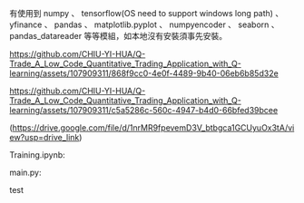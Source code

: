 有使用到 numpy 、 tensorflow(OS need to support windows long path) 、 yfinance 、 pandas 、 matplotlib.pyplot 、 numpyencoder 、 seaborn 、 pandas_datareader  等等模組，如本地沒有安裝須事先安裝。


https://github.com/CHIU-YI-HUA/Q-Trade_A_Low_Code_Quantitative_Trading_Application_with_Q-learning/assets/107909311/868f9cc0-4e0f-4489-9b40-06eb6b85d32e


https://github.com/CHIU-YI-HUA/Q-Trade_A_Low_Code_Quantitative_Trading_Application_with_Q-learning/assets/107909311/c5a5286c-560c-4947-b4d0-66bfed39bcee


(https://drive.google.com/file/d/1nrMR9fpevemD3V_btbgca1GCUyuOx3tA/view?usp=drive_link)


Training.ipynb:

main.py:

test
